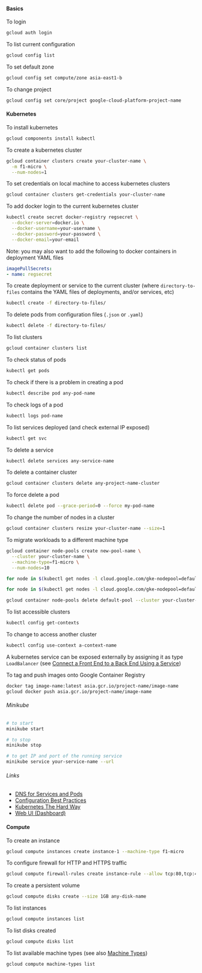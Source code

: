#### Basics

To login

```sh
gcloud auth login
```

To list current configuration

```sh
gcloud config list
```

To set default zone

```sh
gcloud config set compute/zone asia-east1-b
```

To change project

```sh
gcloud config set core/project google-cloud-platform-project-name
```

#### Kubernetes

To install kubernetes

```sh
gcloud components install kubectl
```

To create a kubernetes cluster

```sh
gcloud container clusters create your-cluster-name \
  -m f1-micro \
  --num-nodes=1
```

To set credentials on local machine to access kubernetes clusters

```sh
gcloud container clusters get-credentials your-cluster-name
```

To add docker login to the current kubernetes cluster

```sh
kubectl create secret docker-registry regsecret \
  --docker-server=docker.io \
  --docker-username=your-username \
  --docker-password=your-password \
  --docker-email=your-email
```

Note: you may also want to add the following to docker containers in deployment YAML files

```yaml
imagePullSecrets:
- name: regsecret
```

To create deployment or service to the current cluster (where `directory-to-files` contains the YAML files of deployments, and/or services, etc)

```sh
kubectl create -f directory-to-files/
```

To delete pods from configuration files (`.json` or `.yaml`)

```sh
kubectl delete -f directory-to-files/
```

To list clusters

```sh
gcloud container clusters list
```

To check status of pods

```sh
kubectl get pods
```

To check if there is a problem in creating a pod

```sh
kubectl describe pod any-pod-name
```

To check logs of a pod

```sh
kubectl logs pod-name
```

To list services deployed (and check external IP exposed)

```sh
kubectl get svc
```

To delete a service

```sh
kubectl delete services any-service-name
```

To delete a container cluster

```sh
gcloud container clusters delete any-project-name-cluster
```

To force delete a pod

```sh
kubectl delete pod --grace-period=0 --force my-pod-name
```

To change the number of nodes in a cluster

```sh
gcloud container clusters resize your-cluster-name --size=1
```

To migrate workloads to a different machine type

```sh
gcloud container node-pools create new-pool-name \
  --cluster your-cluster-name \
  --machine-type=f1-micro \
  --num-nodes=10

for node in $(kubectl get nodes -l cloud.google.com/gke-nodepool=default-pool -o=name); do kubectl cordon "$node"; done

for node in $(kubectl get nodes -l cloud.google.com/gke-nodepool=default-pool -o=name); do kubectl drain --force --ignore-daemonsets "$node"; done

gcloud container node-pools delete default-pool --cluster your-cluster-name
```

To list accessible clusters

```sh
kubectl config get-contexts
```

To change to access another cluster

```sh
kubectl config use-context a-context-name
```

A kubernetes service can be exposed externally by assigning it as type `LoadBalancer` (see [Connect a Front End to a Back End Using a Service](https://kubernetes.io/docs/tasks/access-application-cluster/connecting-frontend-backend/))

To tag and push images onto Google Container Registry

```sh
docker tag image-name:latest asia.gcr.io/project-name/image-name
gcloud docker push asia.gcr.io/project-name/image-name
```

###### Minikube

```sh
# to start
minikube start

# to stop
minikube stop

# to get IP and port of the running service
minikube service your-service-name --url
```

###### Links

- [DNS for Services and Pods](https://kubernetes.io/docs/concepts/services-networking/dns-pod-service/)
- [Configuration Best Practices](https://kubernetes.io/docs/concepts/configuration/overview/)
- [Kubernetes The Hard Way](https://github.com/kelseyhightower/kubernetes-the-hard-way)
- [Web UI (Dashboard)](https://kubernetes.io/docs/tasks/access-application-cluster/web-ui-dashboard/)

#### Compute

To create an instance

```sh
gcloud compute instances create instance-1 --machine-type f1-micro
```

To configure firewall for HTTP and HTTPS traffic

```sh
gcloud compute firewall-rules create instance-rule --allow tcp:80,tcp:443
```

To create a persistent volume

```sh
gcloud compute disks create --size 1GB any-disk-name
```

To list instances

```sh
gcloud compute instances list
```

To list disks created

```sh
gcloud compute disks list
```

To list available machine types (see also [Machine Types](https://cloud.google.com/compute/docs/machine-types))

```sh
gcloud compute machine-types list
```
